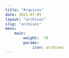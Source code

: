 ```yaml
---
title: "Arquivos"
date: 2021-07-05
layout: "archives"
slug: "archives"
menu:
    main:
        weight: -70
        params:
            icon: archives
---
```

